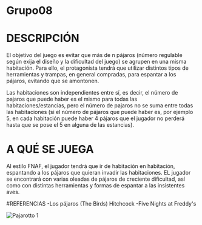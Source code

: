 # Grupo08
# DESCRIPCIÓN
El objetivo del juego es evitar que más de n pájaros (número regulable según exija el diseño y la dificultad del juego) se agrupen en una misma habitación. Para ello, el protagonista
tendrá que utilizar distintos tipos de herramientas y trampas, en general compradas, para espantar a los pájaros, evitando que se amontonen. 

Las habitaciones son independientes entre sí, es decir, el
número de pajaros que puede haber es el mismo para todas las habitaciones/estancias, pero el número de pajaros no se suma entre todas las habitaciones (si el número de pájaros
que puede haber es, por ejemplo 5, en cada habitación puede haber 4 pájaros que el jugador no perderá hasta que se pose el 5 en alguna de las estancias). 
# A QUÉ SE JUEGA
Al estilo FNAF, el jugador tendrá que ir de habitación en habitación, espantando a los pájaros que quieran invadir las habitaciones. EL jugador se encontrará con varias oleadas de pájaros de creciente dificultad, así como con distintas herramientas y formas de espantar a las insistentes aves.

#REFERENCIAS
-Los pájaros (The Birds) Hitchcock
-Five Nights at Freddy's

![Pajarotto 1](https://user-images.githubusercontent.com/82326243/133884687-167a3170-8f85-46ae-924e-9b43d3867d3b.png)
